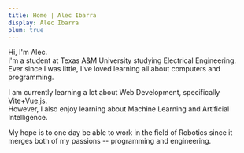 ```yaml
---
title: Home | Alec Ibarra
display: Alec Ibarra
plum: true
---
```


Hi, I'm <span class="fw-900">Alec</span>.<br>
I'm a student at Texas A&M University studying <span class="fw-900">Electrical Engineering</span>.<br>
Ever since I was little, I've loved learning all about computers and programming.<br>

I am currently learning a lot about <span class="fw-900">Web Development</span>, specifically <span class="fw-900">Vite+Vue.js</span>.<br>
However, I also enjoy learning about <span class="fw-900">Machine Learning</span> and <span class="fw-900">Artificial Intelligence</span>.<br>

My hope is to one day be able to work in the field of <span class="fw-900">Robotics</span> since it merges both of my passions -- programming and engineering.
